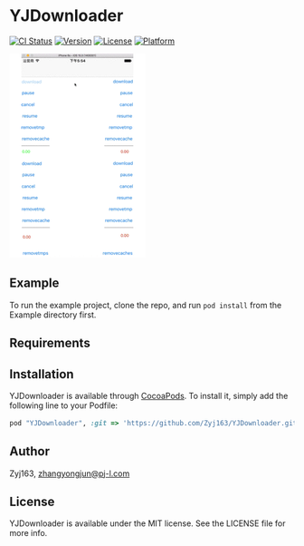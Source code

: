 # YJDownloader

[![CI Status](http://img.shields.io/travis/Zyj163/YJDownloader.svg?style=flat)](https://travis-ci.org/Zyj163/YJDownloader)
[![Version](https://img.shields.io/cocoapods/v/YJDownloader.svg?style=flat)](http://cocoapods.org/pods/YJDownloader)
[![License](https://img.shields.io/cocoapods/l/YJDownloader.svg?style=flat)](http://cocoapods.org/pods/YJDownloader)
[![Platform](https://img.shields.io/cocoapods/p/YJDownloader.svg?style=flat)](http://cocoapods.org/pods/YJDownloader)

![image](https://github.com/Zyj163/YJDownloader/blob/master/Example/YJDownloader.gif) 

## Example

To run the example project, clone the repo, and run `pod install` from the Example directory first.

## Requirements

## Installation

YJDownloader is available through [CocoaPods](http://cocoapods.org). To install
it, simply add the following line to your Podfile:

```ruby
pod "YJDownloader", :git => 'https://github.com/Zyj163/YJDownloader.git'
```

## Author

Zyj163, zhangyongjun@pj-l.com

## License

YJDownloader is available under the MIT license. See the LICENSE file for more info.
